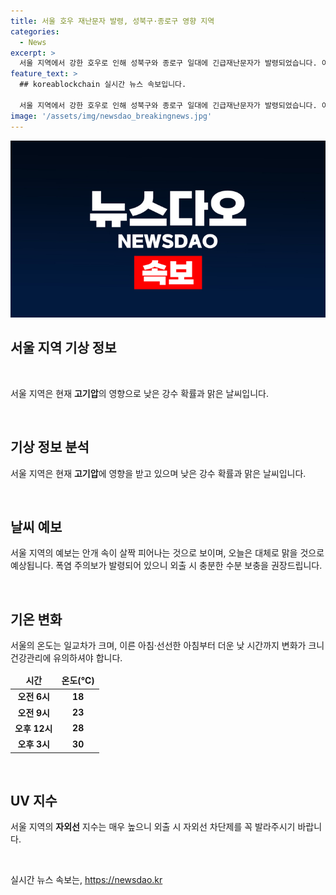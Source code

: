 ```yaml
---
title: 서울 호우 재난문자 발령, 성북구·종로구 영향 지역
categories:
  - News
excerpt: >
  서울 지역에서 강한 호우로 인해 성북구와 종로구 일대에 긴급재난문자가 발령되었습니다. 이번 호우로 인해 서울 하늘에 구멍이 뚫렸는데, 이에 대한 자세한 내용을 알아보세요!
feature_text: >
  ## koreablockchain 실시간 뉴스 속보입니다.

  서울 지역에서 강한 호우로 인해 성북구와 종로구 일대에 긴급재난문자가 발령되었습니다. 이번 호우로 인해 서울 하늘에 구멍이 뚫렸는데, 이에 대한 자세한 내용을 알아보세요!
image: '/assets/img/newsdao_breakingnews.jpg'
---
```


<p><img src="/assets/img/newsdao_breakingnews.jpg" alt="koreablockchain 속보" /></p>

<h2 data-ke-size="size26">서울 지역 기상 정보</h2>

<p data-ke-size="size16">&nbsp;</p>

<p>서울 지역은 현재 <b>고기압</b>의 영향으로 낮은 강수 확률과 맑은 날씨입니다.</p>

<p data-ke-size="size16">&nbsp;</p>

<h2 data-ke-size="size26">기상 정보 분석</h2>

<p data-ke-size="size16">서울 지역은 현재 <b>고기압</b>에 영향을 받고 있으며 낮은 강수 확률과 맑은 날씨입니다.</p>

<p data-ke-size="size16">&nbsp;</p>

<h2 data-ke-size="size26">날씨 예보</h2>

<p data-ke-size="size16">서울 지역의 예보는 안개 속이 살짝 피어나는 것으로 보이며, 오늘은 대체로 맑을 것으로 예상됩니다.  폭염 주의보가 발령되어 있으니 외출 시 충분한 수분 보충을 권장드립니다.</p>

<p data-ke-size="size16">&nbsp;</p>

<h2 data-ke-size="size26">기온 변화</h2>

<p data-ke-size="size16">서울의 온도는 일교차가 크며, 이른 아침·선선한 아침부터 더운 낮 시간까지 변화가 크니 건강관리에 유의하셔야 합니다.</p>

<table>
<thead>
<tr>
<td style="text-align: center; height: 17px;"><b>시간</b></td>
<td style="text-align: center; height: 17px;"><b>온도(℃)</b></td>
</tr>
</thead>
<tbody>
<tr>
<td style="text-align: center; height: 17px;"><b>오전 6시</b></td>
<td style="text-align: center; height: 17px;"><b>18</b></td>
</tr>
<tr>
<td style="text-align: center; height: 17px;"><b>오전 9시</b></td>
<td style="text-align: center; height: 17px;"><b>23</b></td>
</tr>
<tr>
<td style="text-align: center; height: 17px;"><b>오후 12시</b></td>
<td style="text-align: center; height: 17px;"><b>28</b></td>
</tr>
<tr>
<td style="text-align: center; height: 17px;"><b>오후 3시</b></td>
<td style="text-align: center; height: 17px;"><b>30</b></td>
</tr>
</tbody>
</table>

<p data-ke-size="size16">&nbsp;</p>

<h2 data-ke-size="size26">UV 지수</h2>

<p data-ke-size="size16">서울 지역의 <b>자외선</b> 지수는 매우 높으니 외출 시 자외선 차단제를 꼭 발라주시기 바랍니다.</p>

<p data-ke-size="size16">&nbsp;</p>
실시간 뉴스 속보는, <a href="https://newsdao.kr" rel="dofollow">https://newsdao.kr</a>


